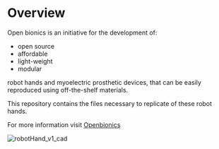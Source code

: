 # Overview

Open bionics is an initiative for the development of:
* open source
* affordable
* light-weight
* modular

robot hands and myoelectric prosthetic devices, that can be easily reproduced using off-the-shelf materials.

This repository contains the files necessary to replicate of these robot hands.

For more information visit [Openbionics](http://www.openbionics.org/)

![robotHand_v1_cad](https://raw.github.com/zisi/openBionics/master/pics/robotHand.JPG)
